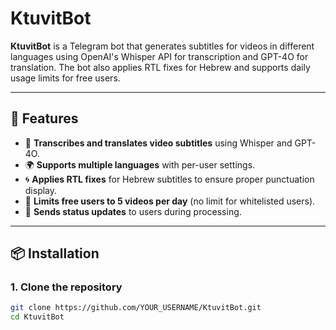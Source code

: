 # KtuvitBot

**KtuvitBot** is a Telegram bot that generates subtitles for videos in different languages using OpenAI's Whisper API for transcription and GPT-4O for translation. The bot also applies RTL fixes for Hebrew and supports daily usage limits for free users.

---

## 🚀 Features

- 🎥 **Transcribes and translates video subtitles** using Whisper and GPT-4O.
- 🌍 **Supports multiple languages** with per-user settings.
- 🌀 **Applies RTL fixes** for Hebrew subtitles to ensure proper punctuation display.
- 🔄 **Limits free users to 5 videos per day** (no limit for whitelisted users).
- 📢 **Sends status updates** to users during processing.

---

## 📦 Installation

### 1. Clone the repository

```bash
git clone https://github.com/YOUR_USERNAME/KtuvitBot.git
cd KtuvitBot

